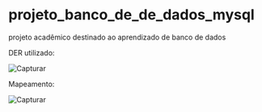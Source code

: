 # projeto_banco_de_de_dados_mysql
projeto acadêmico destinado ao aprendizado de banco de dados

DER utilizado:

![Capturar](https://user-images.githubusercontent.com/80485375/191872388-a99499cd-202c-425f-aa7f-bcfcf44ec450.PNG)

Mapeamento:

![Capturar](https://user-images.githubusercontent.com/80485375/191872307-7e0b2cbf-f50a-4c1f-9b9a-57b380e3dbe0.PNG)
